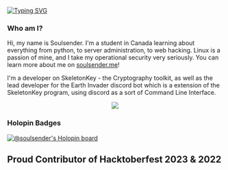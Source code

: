 [![Typing SVG](https://readme-typing-svg.herokuapp.com?color=F7F7F7&lines=What+am+I%3F;I'm+a+hacker;I'm+a+programmer;I'm+a+sys+admin)](https://git.io/typing-svg)
  
<body>
  
### **Who am I?**
<p align="center">
  <p>Hi, my name is Soulsender. I'm a student in Canada learning about everything from python, to server administration, to web hacking. Linux is a passion of mine, and I take my operational security very seriously. You can learn more about me on <a href="https://soulsender.github.io">soulsender.me</a>!

I'm a developer on SkeletonKey - the Cryptography toolkit, as well as the lead developer for the Earth Invader discord bot which is a extension of the SkeletonKey program, using discord as a sort of Command Line Interface.

<p align="center">
<!-- This is for the fire-streak -->
<img src="https://github-readme-streak-stats.herokuapp.com?user=Soulsender&theme=dark&currStreakNum=650BEF&fire=0BDAEF&currStreakLabel=888888&dates=FFFFFF&background=000000&ring=FFFFFF&stroke=650BEF&sideNums=FFFFFF&sideLabels=888888&border=FFFFFF">
</a>
<!-- This is for the stats -->
<p align="center">
<!-- <img src="https://github-readme-stats.vercel.app/api?username=Soulsender&count_private=true&show_icons=true&title_color=ffffff&icon_color=650BEF&text_color=888888FF&bg_color=000000"> -->
</a>

### Holopin Badges
[![@soulsender's Holopin board](https://holopin.me/soulsender)](https://holopin.io/@soulsender)

## Proud Contributor of Hacktoberfest 2023 & 2022
